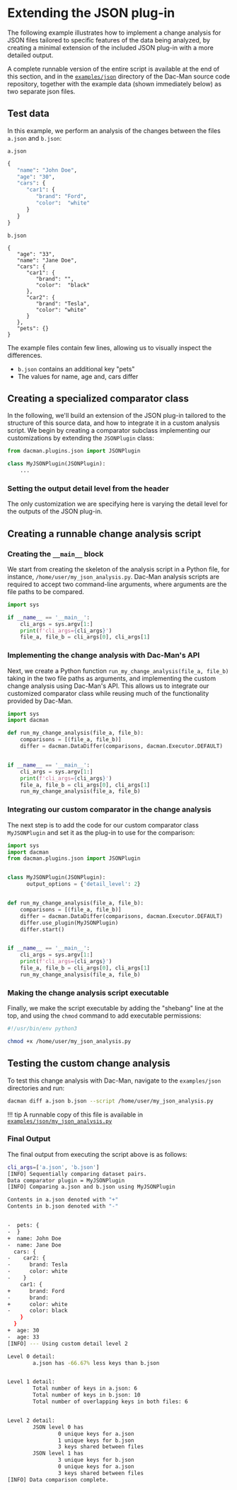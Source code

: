 # Extending the JSON plug-in

The following example illustrates how to implement a change analysis for JSON
files tailored to specific features of the data being analyzed,
by creating a minimal extension of the included JSON plug-in
with a more detailed output.

A complete runnable version of the entire script is available at the end of this section,
and in the [`examples/json`](https://github.com/deduce-dev/dac-man/blob/master/examples/json/)
directory of the Dac-Man source code repository,
together with the example data (shown immediately below) as two separate json files.

## Test data

In this example, we perform an analysis of the changes between the files `a.json` and `b.json`:

`a.json`
```py
{
   "name": "John Doe",
   "age": "30",
   "cars": {
      "car1": {
         "brand": "Ford",
         "color":  "white"
      }
   }
}
```

`b.json`
```
{
   "age": "33",
   "name": "Jane Doe",
   "cars": {
      "car1": {
         "brand": "",
         "color":  "black"
      },
      "car2": {
         "brand": "Tesla",
         "color": "white"
      }
   },
   "pets": {}
}
```

The example files contain few lines, allowing us to visually inspect the
differences.
- `b.json` contains an additional key "pets"
- The values for name, age and, cars differ

## Creating a specialized comparator class

In the following, we'll build an extension of the JSON plug-in tailored to the
structure of this source data, and how to integrate it in a custom analysis script.
We begin by creating a comparator subclass implementing our customizations
by extending the `JSONPlugin` class:


```py
from dacman.plugins.json import JSONPlugin

class MyJSONPlugin(JSONPlugin):
    ...
```

### Setting the output detail level from the header
The only customization we are specifying here is varying the detail level
for the outputs of the JSON plug-in.

## Creating a runnable change analysis script

### Creating the `__main__` block

We start from creating the skeleton of the analysis script in a Python file,
for instance, `/home/user/my_json_analysis.py`.
Dac-Man analysis scripts are required to accept two command-line arguments,
where arguments are the file paths to be compared.

```py
import sys

if __name__ == '__main__':
    cli_args = sys.argv[1:]
    print(f'cli_args={cli_args}')
    file_a, file_b = cli_args[0], cli_args[1]
```

### Implementing the change analysis with Dac-Man's API

Next, we create a Python function `run_my_change_analysis(file_a, file_b)`
taking in the two file paths as arguments,
and implementing the custom change analysis using Dac-Man's API.
This allows us to integrate our customized comparator class
while reusing much of the functionality provided by Dac-Man.

```py
import sys
import dacman

def run_my_change_analysis(file_a, file_b):
    comparisons = [(file_a, file_b)]
    differ = dacman.DataDiffer(comparisons, dacman.Executor.DEFAULT)


if __name__ == '__main__':
    cli_args = sys.argv[1:]
    print(f'cli_args={cli_args}')
    file_a, file_b = cli_args[0], cli_args[1]
    run_my_change_analysis(file_a, file_b)
```

### Integrating our custom comparator in the change analysis

The next step is to add the code for our custom comparator class `MyJSONPlugin`
and set it as the plug-in to use for the comparison:

```py
import sys
import dacman
from dacman.plugins.json import JSONPlugin


class MyJSONPlugin(JSONPlugin):
      output_options = {'detail_level': 2}


def run_my_change_analysis(file_a, file_b):
    comparisons = [(file_a, file_b)]
    differ = dacman.DataDiffer(comparisons, dacman.Executor.DEFAULT)
    differ.use_plugin(MyJSONPlugin)
    differ.start()


if __name__ == '__main__':
    cli_args = sys.argv[1:]
    print(f'cli_args={cli_args}')
    file_a, file_b = cli_args[0], cli_args[1]
    run_my_change_analysis(file_a, file_b)
```

### Making the change analysis script executable

Finally, we make the script executable by adding the "shebang" line at the top,
and using the `chmod` command to add executable permissions:

```py
#!/usr/bin/env python3
```

```sh
chmod +x /home/user/my_json_analysis.py
```

## Testing the custom change analysis

To test this change analysis with Dac-Man,
navigate to the `examples/json` directories and run:

```sh
dacman diff a.json b.json --script /home/user/my_json_analysis.py
```

!!! tip
    A runnable copy of this file is available in [`examples/json/my_json_analysis.py`](https://github.com/deduce-dev/dac-man/blob/master/examples/json/my_json_analysis.py)


### Final Output
The final output from executing the script above is as follows:

```sh
cli_args=['a.json', 'b.json']
[INFO] Sequentially comparing dataset pairs.
Data comparator plugin = MyJSONPlugin
[INFO] Comparing a.json and b.json using MyJSONPlugin

Contents in a.json denoted with "+"
Contents in b.json denoted with "-"


-  pets: {
-  }
+  name: John Doe
-  name: Jane Doe
  cars: {
-    car2: {
-      brand: Tesla
-      color: white
-    }
    car1: {
+      brand: Ford
-      brand:
+      color: white
-      color: black
    }
  }
+  age: 30
-  age: 33
[INFO] --- Using custom detail level 2

Level 0 detail:
        a.json has -66.67% less keys than b.json


Level 1 detail:
        Total number of keys in a.json: 6
        Total number of keys in b.json: 10
        Total number of overlapping keys in both files: 6


Level 2 detail:
        JSON level 0 has
                0 unique keys for a.json
                1 unique keys for b.json
                3 keys shared between files
        JSON level 1 has
                3 unique keys for b.json
                0 unique keys for a.json
                3 keys shared between files
[INFO] Data comparison complete.
```